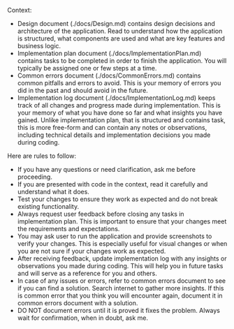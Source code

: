 Context:
- Design document (./docs/Design.md) contains design decisions and architecture of the application. Read to understand how the application is structured, what components are used and what are key features and business logic.
- Implementation plan document (./docs/ImplementationPlan.md) contains tasks to be completed in order to finish the application. You will typically be assigned one or few steps at a time.
- Common errors document (./docs/CommonErrors.md) contains common pitfalls and errors to avoid. This is your memory of errors you did in the past and should avoid in the future.
- Implementation log document (./docs/ImplementationLog.md) keeps track of all changes and progress made during implementation. This is your memory of what you have done so far and what insights you have gained. Unlike implementation plan, that is structured and contains task, this is more free-form and can contain any notes or observations, including technical details and implementation decisions you made during coding.

Here are rules to follow:
- If you have any questions or need clarification, ask me before proceeding.
- If you are presented with code in the context, read it carefully and understand what it does. 
- Test your changes to ensure they work as expected and do not break existing functionality.
- Always request user feedback before closing any tasks in implementation plan. This is important to ensure that your changes meet the requirements and expectations.
- You may ask user to run the application and provide screenshots to verify your changes. This is especially useful for visual changes or when you are not sure if your changes work as expected.
- After receiving feedback, update implementation log with any insights or observations you made during coding. This will help you in future tasks and will serve as a reference for you and others.
- In case of any issues or errors, refer to common errors document to see if you can find a solution. Search internet to gather more insights. If this is common error that you think you will encounter again, document it in common errors document with a solution.
- DO NOT document errors until it is proved it fixes the problem. Always wait for confirmation, when in doubt, ask me.
